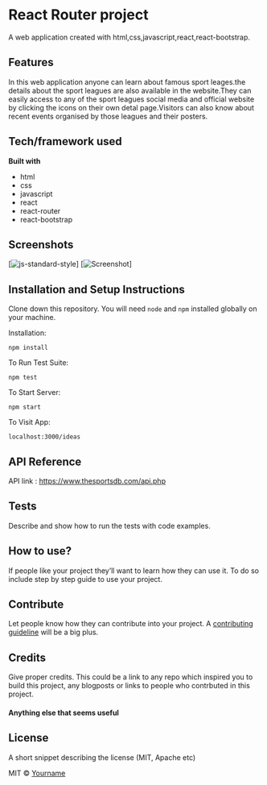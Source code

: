 # React Router project
A web  application created with html,css,javascript,react,react-bootstrap.

## Features
In this web application anyone can learn about famous sport leages.the details about the sport leagues are also available in the website.They can easily access to any of the sport leagues social media and official website by clicking the icons on their own detal page.Visitors can also know about recent events organised by those leagues and their posters.

## Tech/framework used

<b>Built with</b>

* html
* css
* javascript
* react
* react-router
* react-bootstrap
 
## Screenshots

[![js-standard-style](./src)]
[![Screenshot]("https://images.unsplash.com/photo-1494438639946-1ebd1d20bf85?ixid=MXwxMjA3fDB8MHxzZWFyY2h8MXx8c2ltcGxlfGVufDB8fDB8&ixlib=rb-1.2.1&w=1000&q=80")]


## Installation and Setup Instructions

Clone down this repository. You will need `node` and `npm` installed globally on your machine.  

Installation:

`npm install`  

To Run Test Suite:  

`npm test`  

To Start Server:

`npm start`  

To Visit App:

`localhost:3000/ideas` 

## API Reference

API link : https://www.thesportsdb.com/api.php

## Tests
Describe and show how to run the tests with code examples.

## How to use?
If people like your project they’ll want to learn how they can use it. To do so include step by step guide to use your project.

## Contribute

Let people know how they can contribute into your project. A [contributing guideline](https://github.com/zulip/zulip-electron/blob/master/CONTRIBUTING.md) will be a big plus.

## Credits
Give proper credits. This could be a link to any repo which inspired you to build this project, any blogposts or links to people who contrbuted in this project. 

#### Anything else that seems useful

## License
A short snippet describing the license (MIT, Apache etc)

MIT © [Yourname]()

